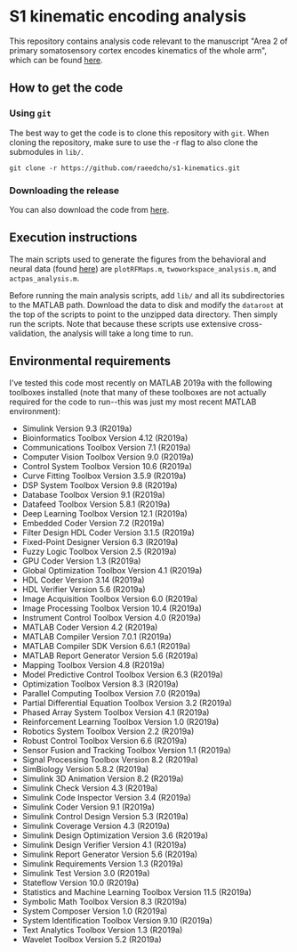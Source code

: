 # S1 kinematic encoding analysis

This repository contains analysis code relevant to the manuscript "Area 2 of primary somatosensory cortex encodes kinematics of the whole arm", which can be found [here](https://doi.org/10.7554/eLife.48198).

## How to get the code

### Using `git`

The best way to get the code is to clone this repository with `git`. When cloning the repository, make sure to use the -r flag to also clone the submodules in `lib/`.

```
git clone -r https://github.com/raeedcho/s1-kinematics.git
```

### Downloading the release

You can also download the code from [here](https://github.com/raeedcho/s1-kinematics/releases/download/v1.0/s1-kinematics-v1.0.zip).

## Execution instructions

The main scripts used to generate the figures from the behavioral and neural data (found [here](https://doi.org/10.5061/dryad.nk98sf7q7)) are `plotRFMaps.m`, `twoworkspace_analysis.m`, and `actpas_analysis.m`.

Before running the main analysis scripts, add `lib/` and all its subdirectories to the MATLAB path. Download the data to disk and modify the `dataroot` at the top of the scripts to point to the unzipped data directory. Then simply run the scripts. Note that because these scripts use extensive cross-validation, the analysis will take a long time to run.

## Environmental requirements

I've tested this code most recently on MATLAB 2019a with the following toolboxes installed (note that many of these toolboxes are not actually required for the code to run--this was just my most recent MATLAB environment):

- Simulink                                              Version 9.3         (R2019a)
- Bioinformatics Toolbox                                Version 4.12        (R2019a)
- Communications Toolbox                                Version 7.1         (R2019a)
- Computer Vision Toolbox                               Version 9.0         (R2019a)
- Control System Toolbox                                Version 10.6        (R2019a)
- Curve Fitting Toolbox                                 Version 3.5.9       (R2019a)
- DSP System Toolbox                                    Version 9.8         (R2019a)
- Database Toolbox                                      Version 9.1         (R2019a)
- Datafeed Toolbox                                      Version 5.8.1       (R2019a)
- Deep Learning Toolbox                                 Version 12.1        (R2019a)
- Embedded Coder                                        Version 7.2         (R2019a)
- Filter Design HDL Coder                               Version 3.1.5       (R2019a)
- Fixed-Point Designer                                  Version 6.3         (R2019a)
- Fuzzy Logic Toolbox                                   Version 2.5         (R2019a)
- GPU Coder                                             Version 1.3         (R2019a)
- Global Optimization Toolbox                           Version 4.1         (R2019a)
- HDL Coder                                             Version 3.14        (R2019a)
- HDL Verifier                                          Version 5.6         (R2019a)
- Image Acquisition Toolbox                             Version 6.0         (R2019a)
- Image Processing Toolbox                              Version 10.4        (R2019a)
- Instrument Control Toolbox                            Version 4.0         (R2019a)
- MATLAB Coder                                          Version 4.2         (R2019a)
- MATLAB Compiler                                       Version 7.0.1       (R2019a)
- MATLAB Compiler SDK                                   Version 6.6.1       (R2019a)
- MATLAB Report Generator                               Version 5.6         (R2019a)
- Mapping Toolbox                                       Version 4.8         (R2019a)
- Model Predictive Control Toolbox                      Version 6.3         (R2019a)
- Optimization Toolbox                                  Version 8.3         (R2019a)
- Parallel Computing Toolbox                            Version 7.0         (R2019a)
- Partial Differential Equation Toolbox                 Version 3.2         (R2019a)
- Phased Array System Toolbox                           Version 4.1         (R2019a)
- Reinforcement Learning Toolbox                        Version 1.0         (R2019a)
- Robotics System Toolbox                               Version 2.2         (R2019a)
- Robust Control Toolbox                                Version 6.6         (R2019a)
- Sensor Fusion and Tracking Toolbox                    Version 1.1         (R2019a)
- Signal Processing Toolbox                             Version 8.2         (R2019a)
- SimBiology                                            Version 5.8.2       (R2019a)
- Simulink 3D Animation                                 Version 8.2         (R2019a)
- Simulink Check                                        Version 4.3         (R2019a)
- Simulink Code Inspector                               Version 3.4         (R2019a)
- Simulink Coder                                        Version 9.1         (R2019a)
- Simulink Control Design                               Version 5.3         (R2019a)
- Simulink Coverage                                     Version 4.3         (R2019a)
- Simulink Design Optimization                          Version 3.6         (R2019a)
- Simulink Design Verifier                              Version 4.1         (R2019a)
- Simulink Report Generator                             Version 5.6         (R2019a)
- Simulink Requirements                                 Version 1.3         (R2019a)
- Simulink Test                                         Version 3.0         (R2019a)
- Stateflow                                             Version 10.0        (R2019a)
- Statistics and Machine Learning Toolbox               Version 11.5        (R2019a)
- Symbolic Math Toolbox                                 Version 8.3         (R2019a)
- System Composer                                       Version 1.0         (R2019a)
- System Identification Toolbox                         Version 9.10        (R2019a)
- Text Analytics Toolbox                                Version 1.3         (R2019a)
- Wavelet Toolbox                                       Version 5.2         (R2019a)
